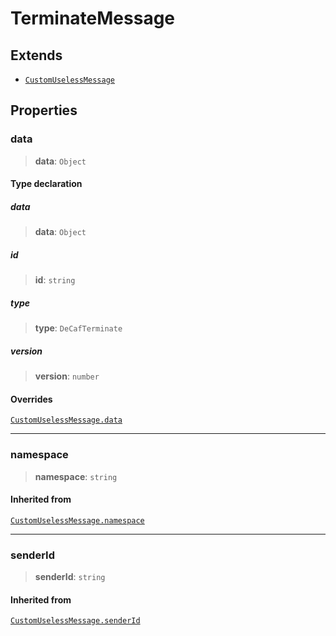 # TerminateMessage

## Extends

- [`CustomUselessMessage`](reference/interfaces/CustomUselessMessage.md)

## Properties

### data

> **data**: `Object`

#### Type declaration

##### data

> **data**: `Object`

##### id

> **id**: `string`

##### type

> **type**: `DeCafTerminate`

##### version

> **version**: `number`

#### Overrides

[`CustomUselessMessage.data`](reference/interfaces/CustomUselessMessage.md#data)

***

### namespace

> **namespace**: `string`

#### Inherited from

[`CustomUselessMessage.namespace`](reference/interfaces/CustomUselessMessage.md#namespace)

***

### senderId

> **senderId**: `string`

#### Inherited from

[`CustomUselessMessage.senderId`](reference/interfaces/CustomUselessMessage.md#senderid)
